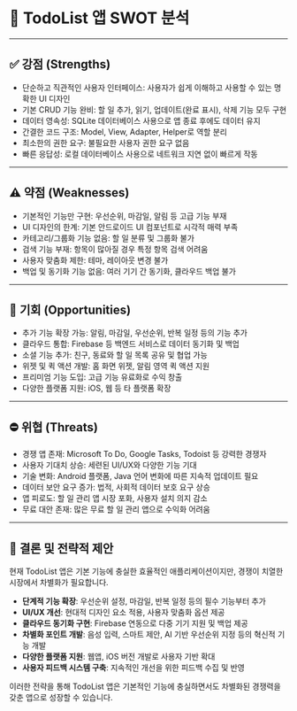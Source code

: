 # 📌 TodoList 앱 SWOT 분석

---

## ✅ **강점 (Strengths)**  
- 단순하고 직관적인 사용자 인터페이스: 사용자가 쉽게 이해하고 사용할 수 있는 명확한 UI 디자인  
- 기본 CRUD 기능 완비: 할 일 추가, 읽기, 업데이트(완료 표시), 삭제 기능 모두 구현  
- 데이터 영속성: SQLite 데이터베이스 사용으로 앱 종료 후에도 데이터 유지  
- 간결한 코드 구조: Model, View, Adapter, Helper로 역할 분리  
- 최소한의 권한 요구: 불필요한 사용자 권한 요구 없음  
- 빠른 응답성: 로컬 데이터베이스 사용으로 네트워크 지연 없이 빠르게 작동  

---

## ⚠️ **약점 (Weaknesses)**  
- 기본적인 기능만 구현: 우선순위, 마감일, 알림 등 고급 기능 부재  
- UI 디자인의 한계: 기본 안드로이드 UI 컴포넌트로 시각적 매력 부족  
- 카테고리/그룹화 기능 없음: 할 일 분류 및 그룹화 불가  
- 검색 기능 부재: 항목이 많아질 경우 특정 항목 검색 어려움  
- 사용자 맞춤화 제한: 테마, 레이아웃 변경 불가  
- 백업 및 동기화 기능 없음: 여러 기기 간 동기화, 클라우드 백업 불가  

---

## 🚀 **기회 (Opportunities)**  
- 추가 기능 확장 가능: 알림, 마감일, 우선순위, 반복 일정 등의 기능 추가  
- 클라우드 통합: Firebase 등 백엔드 서비스로 데이터 동기화 및 백업  
- 소셜 기능 추가: 친구, 동료와 할 일 목록 공유 및 협업 가능  
- 위젯 및 퀵 액션 개발: 홈 화면 위젯, 알림 영역 퀵 액션 지원  
- 프리미엄 기능 도입: 고급 기능 유료화로 수익 창출  
- 다양한 플랫폼 지원: iOS, 웹 등 타 플랫폼 확장  

---

## ⛔ **위협 (Threats)**  
- 경쟁 앱 존재: Microsoft To Do, Google Tasks, Todoist 등 강력한 경쟁자  
- 사용자 기대치 상승: 세련된 UI/UX와 다양한 기능 기대  
- 기술 변화: Android 플랫폼, Java 언어 변화에 따른 지속적 업데이트 필요  
- 데이터 보안 요구 증가: 법적, 사회적 데이터 보호 요구 상승  
- 앱 피로도: 할 일 관리 앱 시장 포화, 사용자 설치 의지 감소  
- 무료 대안 존재: 많은 무료 할 일 관리 앱으로 수익화 어려움  

---

## 📖 **결론 및 전략적 제안**  

현재 TodoList 앱은 기본 기능에 충실한 효율적인 애플리케이션이지만, 경쟁이 치열한 시장에서 차별화가 필요합니다.

- **단계적 기능 확장**: 우선순위 설정, 마감일, 반복 일정 등의 필수 기능부터 추가  
- **UI/UX 개선**: 현대적 디자인 요소 적용, 사용자 맞춤화 옵션 제공  
- **클라우드 동기화 구현**: Firebase 연동으로 다중 기기 지원 및 백업 제공  
- **차별화 포인트 개발**: 음성 입력, 스마트 제안, AI 기반 우선순위 지정 등의 혁신적 기능 개발  
- **다양한 플랫폼 지원**: 웹앱, iOS 버전 개발로 사용자 기반 확대  
- **사용자 피드백 시스템 구축**: 지속적인 개선을 위한 피드백 수집 및 반영  

이러한 전략을 통해 TodoList 앱은 기본적인 기능에 충실하면서도 차별화된 경쟁력을 갖춘 앱으로 성장할 수 있습니다.
